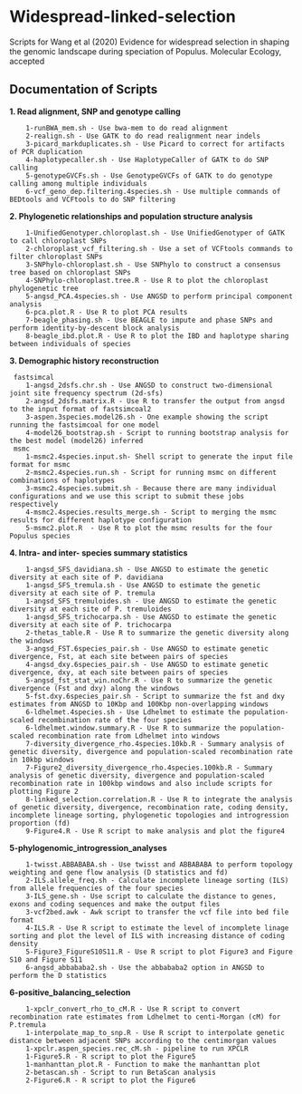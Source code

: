 # Widespread-linked-selection
Scripts for Wang et al (2020) Evidence for widespread selection in shaping the genomic landscape during speciation of Populus. Molecular Ecology, accepted

<h2>Documentation of Scripts</h2>

<b> 1. Read alignment, SNP and genotype calling </b>

        1-runBWA_mem.sh - Use bwa-mem to do read alignment
        2-realign.sh - Use GATK to do read realignment near indels
        3-picard_markduplicates.sh - Use Picard to correct for artifacts of PCR duplication
        4-haplotypecaller.sh - Use HaplotypeCaller of GATK to do SNP calling
        5-genotypeGVCFs.sh - Use GenotypeGVCFs of GATK to do genotype calling among multiple individuals
        6-vcf_geno_dep.filtering.4species.sh - Use multiple commands of BEDtools and VCFtools to do SNP filtering

<b> 2. Phylogenetic relationships and population structure analysis </b>

        1-UnifiedGenotyper.chloroplast.sh - Use UnifiedGenotyper of GATK to call chloroplast SNPs
        2-chloroplast_vcf_filtering.sh - Use a set of VCFtools commands to filter chloroplast SNPs
        3-SNPhylo-chloroplast.sh - Use SNPhylo to construct a consensus tree based on chloroplast SNPs
        4-SNPhylo-chloroplast.tree.R - Use R to plot the chloroplast phylogenetic tree
        5-angsd_PCA.4species.sh - Use ANGSD to perform principal component analysis
        6-pca.plot.R - Use R to plot PCA results
        7-beagle_phasing.sh - Use BEAGLE to impute and phase SNPs and perform identity-by-descent block analysis
        8-beagle_ibd.plot.R - Use R to plot the IBD and haplotype sharing between individuals of species

<b> 3. Demographic history reconstruction </b>

     fastsimcal
        1-angsd_2dsfs.chr.sh - Use ANGSD to construct two-dimensional joint site frequency spectrum (2d-sfs) 
        2-angsd_2dsfs.matrix.R - Use R to transfer the output from angsd to the input format of fastsimcoal2
        3-aspen.3species.model26.sh - One example showing the script running the fastsimcoal for one model
        4-model26_bootstrap.sh - Script to running bootstrap analysis for the best model (model26) inferred
     msmc
        1-msmc2.4species.input.sh- Shell script to generate the input file format for msmc 
        2-msmc2.4species.run.sh - Script for running msmc on different combinations of haplotypes
        3-msmc2.4species.submit.sh - Because there are many individual configurations and we use this script to submit these jobs respectively
        4-msmc2.4species.results_merge.sh - Script to merging the msmc results for different haplotype configuration
        5-msmc2.plot.R  - Use R to plot the msmc results for the four Populus species

<b> 4. Intra- and inter- species summary statistics </b>
        
        1-angsd_SFS_davidiana.sh - Use ANGSD to estimate the genetic diversity at each site of P. davidiana
        1-angsd_SFS_tremula.sh - Use ANGSD to estimate the genetic diversity at each site of P. tremula
        1-angsd_SFS_tremuloides.sh - Use ANGSD to estimate the genetic diversity at each site of P. tremuloides
        1-angsd_SFS_trichocarpa.sh - Use ANGSD to estimate the genetic diversity at each site of P. trichocarpa
        2-thetas_table.R - Use R to summarize the genetic diversity along the windows
        3-angsd_FST.6species_pair.sh - Use ANGSD to estimate genetic divergence, Fst, at each site between pairs of species
        4-angsd_dxy.6species_pair.sh - Use ANGSD to estimate genetic divergence, dxy, at each site between pairs of species
        5-angsd_fst_stat_win.noChr.R - Use R to summarize the genetic divergence (Fst and dxy) along the windows
        5-fst.dxy.6species_pair.sh - Script to summarize the fst and dxy estimates from ANGSD to 10Kbp and 100Kbp non-overlapping windows
        6-ldhelmet.4species.sh - Use Ldhelmet to estimate the population-scaled recombination rate of the four species
        6-ldhelmet.window.summary.R - Use R to summarize the population-scaled recombination rate from Ldhelmet into windows
        7-diversity_divergence_rho.4species.10kb.R - Summary analysis of genetic diversity, divergence and population-scaled recombination rate in 10kbp windows
        7-Figure2_diversity_divergence_rho.4species.100kb.R - Summary analysis of genetic diversity, divergence and population-scaled recombination rate in 100kbp windows and also include scripts for plotting Figure 2
        8-linked_selection.correlation.R - Use R to integrate the analysis of genetic diversity, divergence, recombination rate, coding density, incomplete lineage sorting, phylogenetic topologies and introgression proportion (fd)
        9-Figure4.R - Use R script to make analysis and plot the figure4

<b> 5-phylogenomic_introgression_analyses </b>

        1-twisst.ABBABABA.sh - Use twisst and ABBABABA to perform topology weighting and gene flow analysis (D statistics and fd)
        2-ILS.allele_freq.sh - Calculate incomplete lineage sorting (ILS) from allele frequencies of the four species
        3-ILS_gene.sh - Use script to calculate the distance to genes, exons and coding sequences and make the output files
        3-vcf2bed.awk - Awk script to transfer the vcf file into bed file format
        4-ILS.R - Use R script to estimate the level of incomplete linage sorting and plot the level of ILS with increasing distance of coding density
        5-Figure3_FigureS10S11.R - Use R script to plot Figure3 and Figure S10 and Figure S11
        6-angsd_abbababa2.sh - Use the abbababa2 option in ANGSD to perform the D statistics

<b> 6-positive_balancing_selection </b>

        1-xpclr_convert_rho_to_cM.R - Use R script to convert recombination rate estimates from Ldhelmet to centi-Morgan (cM) for P.tremula
        1-interpolate_map_to_snp.R - Use R script to interpolate genetic distance between adjacent SNPs according to the centimorgan values
        1-xpclr.aspen_species.rec_cM.sh - pipeline to run XPCLR
        1-Figure5.R - R script to plot the Figure5
        1-manhanttan_plot.R - Function to make the manhanttan plot
        2-betascan.sh - Script to run BetaScan analysis
        2-Figure6.R - R script to plot the Figure6
